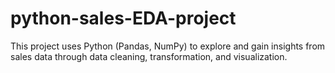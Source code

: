 # python-sales-EDA-project
This project uses Python (Pandas, NumPy) to explore and gain insights from sales data through data cleaning, transformation, and visualization.
